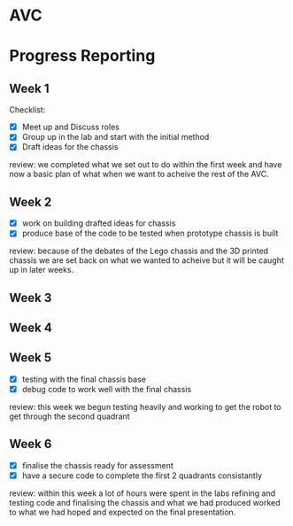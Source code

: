# AVC

# Progress Reporting
## Week 1
 Checklist:
 - [x] Meet up and Discuss roles
 - [x] Group up in the lab and start with the initial method
 - [x] Draft ideas for the chassis  
 
 review: 
 we completed what we set out to do within the first week and have now a basic plan of what when we want to
 acheive the rest of the AVC.
 
## Week 2
 - [x] work on building drafted ideas for chassis
 - [x] produce base of the code to be tested when prototype chassis is built
 
 review:
 because of the debates of the Lego chassis and the 3D printed chassis we are set back on what we wanted to 
 acheive but it will be caught up in later weeks.
 
## Week 3
 
## Week 4
 
## Week 5
 - [x] testing with the final chassis base
 - [x] debug code to work well with the final chassis
 
 review:
 this week we begun testing heavily and working to get the robot to get through the second quadrant
## Week 6
 - [x] finalise the chassis ready for assessment 
 - [x] have a secure code to complete the first 2 quadrants consistantly
 
 review:
 within this week a lot of hours were spent in the labs refining and testing code and finalising the chassis 
 and what we had produced worked to what we had hoped and expected on the final presentation.
